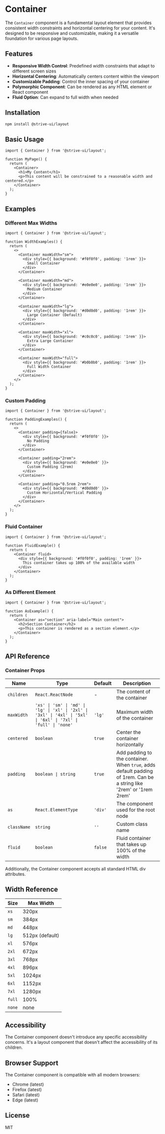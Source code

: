 # Container

The `Container` component is a fundamental layout element that provides consistent width constraints and horizontal centering for your content. It's designed to be responsive and customizable, making it a versatile foundation for various page layouts.

## Features

- **Responsive Width Control**: Predefined width constraints that adapt to different screen sizes
- **Horizontal Centering**: Automatically centers content within the viewport
- **Customizable Padding**: Control the inner spacing of your container
- **Polymorphic Component**: Can be rendered as any HTML element or React component
- **Fluid Option**: Can expand to full width when needed

## Installation

```bash
npm install @strive-ui/layout
```

## Basic Usage

```tsx
import { Container } from '@strive-ui/layout';

function MyPage() {
  return (
    <Container>
      <h1>My Content</h1>
      <p>This content will be constrained to a reasonable width and centered.</p>
    </Container>
  );
}
```

## Examples

### Different Max Widths

```tsx
import { Container } from '@strive-ui/layout';

function WidthExamples() {
  return (
    <>
      <Container maxWidth="sm">
        <div style={{ background: '#f0f0f0', padding: '1rem' }}>
          Small Container
        </div>
      </Container>
      
      <Container maxWidth="md">
        <div style={{ background: '#e0e0e0', padding: '1rem' }}>
          Medium Container
        </div>
      </Container>
      
      <Container maxWidth="lg">
        <div style={{ background: '#d0d0d0', padding: '1rem' }}>
          Large Container (Default)
        </div>
      </Container>
      
      <Container maxWidth="xl">
        <div style={{ background: '#c0c0c0', padding: '1rem' }}>
          Extra Large Container
        </div>
      </Container>
      
      <Container maxWidth="full">
        <div style={{ background: '#b0b0b0', padding: '1rem' }}>
          Full Width Container
        </div>
      </Container>
    </>
  );
}
```

### Custom Padding

```tsx
import { Container } from '@strive-ui/layout';

function PaddingExamples() {
  return (
    <>
      <Container padding={false}>
        <div style={{ background: '#f0f0f0' }}>
          No Padding
        </div>
      </Container>
      
      <Container padding="2rem">
        <div style={{ background: '#e0e0e0' }}>
          Custom Padding (2rem)
        </div>
      </Container>
      
      <Container padding="0.5rem 2rem">
        <div style={{ background: '#d0d0d0' }}>
          Custom Horizontal/Vertical Padding
        </div>
      </Container>
    </>
  );
}
```

### Fluid Container

```tsx
import { Container } from '@strive-ui/layout';

function FluidExample() {
  return (
    <Container fluid>
      <div style={{ background: '#f0f0f0', padding: '1rem' }}>
        This container takes up 100% of the available width
      </div>
    </Container>
  );
}
```

### As Different Element

```tsx
import { Container } from '@strive-ui/layout';

function AsExample() {
  return (
    <Container as="section" aria-label="Main content">
      <h2>Section Container</h2>
      <p>This container is rendered as a section element.</p>
    </Container>
  );
}
```

## API Reference

### Container Props

| Name | Type | Default | Description |
|------|------|---------|-------------|
| `children` | `React.ReactNode` | - | The content of the container |
| `maxWidth` | `'xs' \| 'sm' \| 'md' \| 'lg' \| 'xl' \| '2xl' \| '3xl' \| '4xl' \| '5xl' \| '6xl' \| '7xl' \| 'full' \| 'none'` | `'lg'` | Maximum width of the container |
| `centered` | `boolean` | `true` | Center the container horizontally |
| `padding` | `boolean \| string` | `true` | Add padding to the container. When `true`, adds default padding of 1rem. Can be a string like '2rem' or '1rem 2rem' |
| `as` | `React.ElementType` | `'div'` | The component used for the root node |
| `className` | `string` | `''` | Custom class name |
| `fluid` | `boolean` | `false` | Fluid container that takes up 100% of the width |

Additionally, the Container component accepts all standard HTML div attributes.

## Width Reference

| Size | Max Width |
|------|-----------|
| `xs` | 320px |
| `sm` | 384px |
| `md` | 448px |
| `lg` | 512px (default) |
| `xl` | 576px |
| `2xl` | 672px |
| `3xl` | 768px |
| `4xl` | 896px |
| `5xl` | 1024px |
| `6xl` | 1152px |
| `7xl` | 1280px |
| `full` | 100% |
| `none` | none |

## Accessibility

The Container component doesn't introduce any specific accessibility concerns. It's a layout component that doesn't affect the accessibility of its children.

## Browser Support

The Container component is compatible with all modern browsers:

- Chrome (latest)
- Firefox (latest)
- Safari (latest)
- Edge (latest)

## License

MIT
